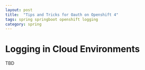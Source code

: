 ```yaml
---
layout: post
title:  "Tips and Tricks for Oauth on Openshift 4"
tags: spring springboot openshift logging
category: spring
---
```


# Logging in Cloud Environments

TBD